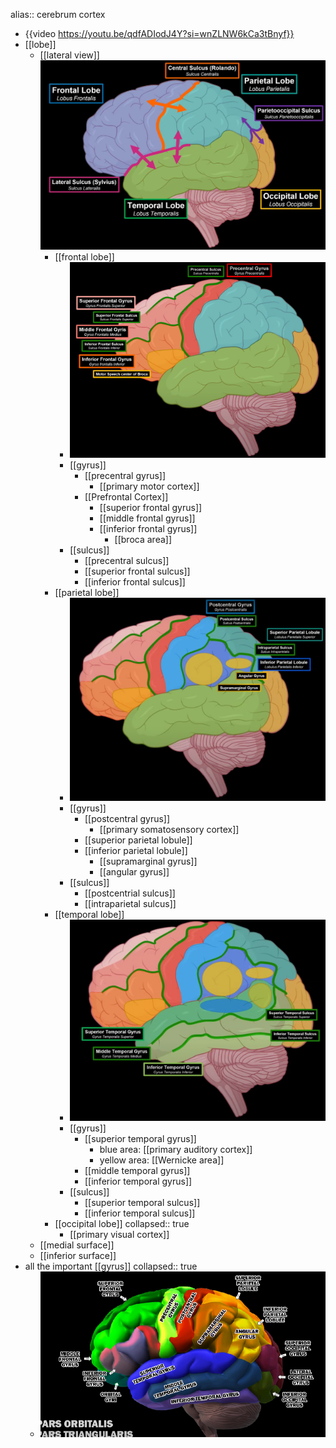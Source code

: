 alias:: cerebrum cortex

- {{video https://youtu.be/qdfADIodJ4Y?si=wnZLNW6kCa3tBnyf}}
- [[lobe]]
	- [[lateral view]]
	  ![image.png](../assets/image_1714200101425_0.png)
		- [[frontal lobe]]
			- ![image.png](../assets/image_1714202212604_0.png)
			- [[gyrus]]
				- [[precentral gyrus]]
					- [[primary motor cortex]]
				- [[Prefrontal Cortex]]
					- [[superior frontal gyrus]]
					- [[middle frontal gyrus]]
					- [[inferior frontal gyrus]]
						- [[broca area]]
			- [[sulcus]]
				- [[precentral sulcus]]
				- [[superior frontal sulcus]]
				- [[inferior frontal sulcus]]
		- [[parietal lobe]]
			- ![image.png](../assets/image_1746946292052_0.png)
			- [[gyrus]]
				- [[postcentral gyrus]]
					- [[primary somatosensory cortex]]
				- [[superior parietal lobule]]
				- [[inferior parietal lobule]]
					- [[supramarginal gyrus]]
					- [[angular gyrus]]
			- [[sulcus]]
				- [[postcentrial sulcus]]
				- [[intraparietal sulcus]]
		- [[temporal lobe]]
			- ![image.png](../assets/image_1746946913830_0.png)
			- [[gyrus]]
				- [[superior temporal gyrus]]
					- blue area: [[primary auditory cortex]]
					- yellow area: [[Wernicke area]]
				- [[middle temporal gyrus]]
				- [[inferior temporal gyrus]]
			- [[sulcus]]
				- [[superior temporal sulcus]]
				- [[inferior temporal sulcus]]
		- [[occipital lobe]]
		  collapsed:: true
			- [[primary visual cortex]]
	- [[medial surface]]
	- [[inferior surface]]
- all the important [[gyrus]]
  collapsed:: true
	- ![image.png](../assets/image_1714040271251_0.png)